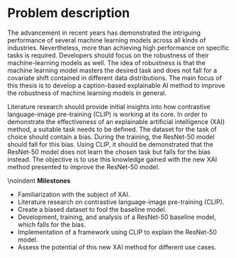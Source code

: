 # Problem description
The advancement in recent years has demonstrated the intriguing performance of several machine learning models across all kinds of industries. Nevertheless, more than achieving high performance on specific tasks is required. Developers should focus on the robustness of their machine-learning models as well. The idea of robustness is that the machine learning model masters the desired task and does not fall for a covariate shift contained in different data distributions. The main focus of this thesis is to develop a caption-based explainable AI method to improve the robustness of machine learning models in general.

Literature research should provide initial insights into how contrastive language-image pre-training (CLIP) is working at its core. In order to demonstrate the effectiveness of an explainable artificial intelligence (XAI) method, a suitable task needs to be defined. The dataset for the task of choice should contain a bias. During the training, the ResNet-50 model should fall for this bias. Using CLIP, it should be demonstrated that the ResNet-50 model does not learn the chosen task but falls for the bias instead. The objective is to use this knowledge gained with the new XAI method presented to improve the ResNet-50 model.

\noindent
**Milestones**

- Familiarization with the subject of XAI.
- Literature research on contrastive language-image pre-training (CLIP).
- Create a biased dataset to fool the baseline model.
- Development, training, and analysis of a ResNet-50 baseline model, which falls for the bias.
- Implementation of a framework using CLIP to explain the ResNet-50 model.
- Assess the potential of this new XAI method for different use cases.
